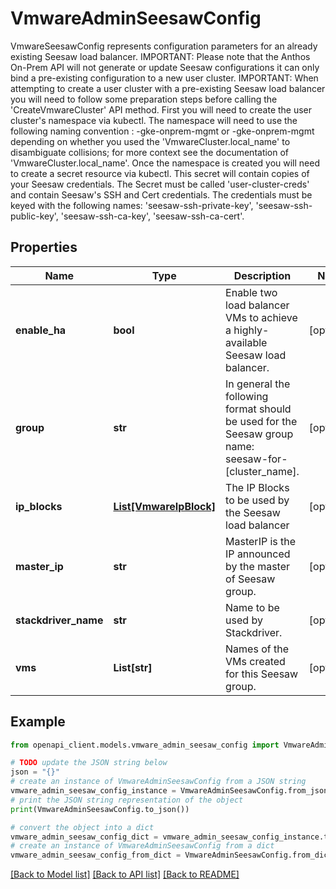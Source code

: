 # VmwareAdminSeesawConfig

VmwareSeesawConfig represents configuration parameters for an already existing Seesaw load balancer. IMPORTANT: Please note that the Anthos On-Prem API will not generate or update Seesaw configurations it can only bind a pre-existing configuration to a new user cluster. IMPORTANT: When attempting to create a user cluster with a pre-existing Seesaw load balancer you will need to follow some preparation steps before calling the 'CreateVmwareCluster' API method. First you will need to create the user cluster's namespace via kubectl. The namespace will need to use the following naming convention : -gke-onprem-mgmt or -gke-onprem-mgmt depending on whether you used the 'VmwareCluster.local_name' to disambiguate collisions; for more context see the documentation of 'VmwareCluster.local_name'. Once the namespace is created you will need to create a secret resource via kubectl. This secret will contain copies of your Seesaw credentials. The Secret must be called 'user-cluster-creds' and contain Seesaw's SSH and Cert credentials. The credentials must be keyed with the following names: 'seesaw-ssh-private-key', 'seesaw-ssh-public-key', 'seesaw-ssh-ca-key', 'seesaw-ssh-ca-cert'.

## Properties

Name | Type | Description | Notes
------------ | ------------- | ------------- | -------------
**enable_ha** | **bool** | Enable two load balancer VMs to achieve a highly-available Seesaw load balancer. | [optional] 
**group** | **str** | In general the following format should be used for the Seesaw group name: seesaw-for-[cluster_name]. | [optional] 
**ip_blocks** | [**List[VmwareIpBlock]**](VmwareIpBlock.md) | The IP Blocks to be used by the Seesaw load balancer | [optional] 
**master_ip** | **str** | MasterIP is the IP announced by the master of Seesaw group. | [optional] 
**stackdriver_name** | **str** | Name to be used by Stackdriver. | [optional] 
**vms** | **List[str]** | Names of the VMs created for this Seesaw group. | [optional] 

## Example

```python
from openapi_client.models.vmware_admin_seesaw_config import VmwareAdminSeesawConfig

# TODO update the JSON string below
json = "{}"
# create an instance of VmwareAdminSeesawConfig from a JSON string
vmware_admin_seesaw_config_instance = VmwareAdminSeesawConfig.from_json(json)
# print the JSON string representation of the object
print(VmwareAdminSeesawConfig.to_json())

# convert the object into a dict
vmware_admin_seesaw_config_dict = vmware_admin_seesaw_config_instance.to_dict()
# create an instance of VmwareAdminSeesawConfig from a dict
vmware_admin_seesaw_config_from_dict = VmwareAdminSeesawConfig.from_dict(vmware_admin_seesaw_config_dict)
```
[[Back to Model list]](../README.md#documentation-for-models) [[Back to API list]](../README.md#documentation-for-api-endpoints) [[Back to README]](../README.md)



